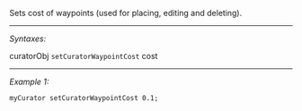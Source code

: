 Sets cost of waypoints (used for placing, editing and deleting).


---
*Syntaxes:*

curatorObj `setCuratorWaypointCost` cost

---
*Example 1:*

```sqf
myCurator setCuratorWaypointCost 0.1;
```